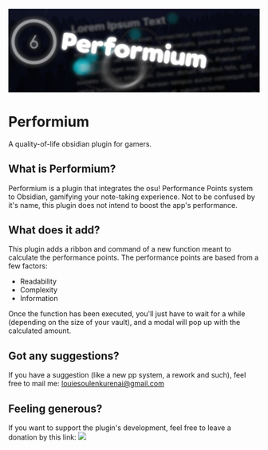 ![](https://raw.githubusercontent.com/LouieNotHere/performium/refs/heads/main/img/Untitled368_20250406105215.jpg)
# Performium
A quality-of-life obsidian plugin for gamers.

## What is Performium?
Performium is a plugin that integrates the osu! Performance Points system to Obsidian, gamifying your note-taking experience. Not to be confused by it's name, this plugin does not intend to boost the app's performance.

## What does it add?
This plugin adds a ribbon and command of a new function meant to calculate the performance points. The performance points are based from a few factors:
- Readability
- Complexity
- Information

Once the function has been executed, you'll just have to wait for a while (depending on the size of your vault), and a modal will pop up with the calculated amount.

## Got any suggestions?
If you have a suggestion (like a new pp system, a rework and such), feel free to mail me: louiesoulenkurenai@gmail.com

## Feeling generous?
If you want to support the plugin's development, feel free to leave a donation by this link:
[![](https://storage.ko-fi.com/cdn/kofi6.png?v=6)](https://ko-fi.com/paytouse1774)
